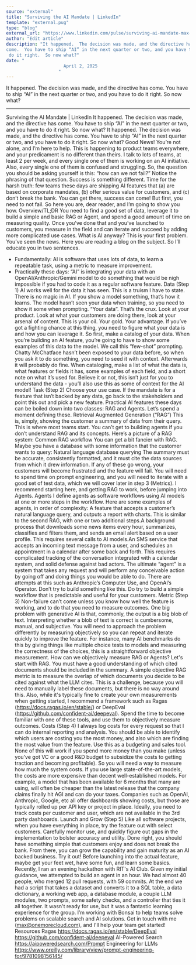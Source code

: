 ```yaml
---
source: "external"
title: "Surviving the AI Mandate | LinkedIn"
template: "external.pug"
type: "blog"
external_url: "https://www.linkedin.com/pulse/surviving-ai-mandate-max-irwin-ll2xc/"
author: "Edit article"
description: "It happened.  The decision was made, and the directive has 
come.  You have to ship “AI” in the next quarter or two, and you have to
 do it right.  So now what?"
date: "
                      April 2, 2025
                    "
---
```


It happened.  The decision was made, and the directive has 
come.  You have to ship “AI” in the next quarter or two, and you have to
 do it right.  So now what?

---

Surviving the AI Mandate | LinkedIn
It happened. The decision was made, and the directive has 
come. You have to ship “AI” in the next quarter or two, and you have to
 do it right. So now what?
It happened. The decision was made, and the directive has
come. You have to ship “AI” in the next quarter or two, and you have to
do it right. So now what?
Good News! You’re not alone, and I’m here to help. This
is happening to product teams everywhere, and your predicament is no
different than theirs. I talk to lots of teams, at least 2 per week,
and every single one of them is working on an AI initiative. Also,
every single one of them is confused and struggling.
So, the question you should be asking yourself is this: “how can we not fail?”
Notice the phrasing of that question. Success is something
different. Time for the harsh truth: few teams these days are shipping
AI features that (a) are based on corporate mandates, (b) offer serious
value for customers, and (c) don’t break the bank.
You can get there, success can come! But first, you need
to not fail. So here you are, dear reader, and I’m going to show you
how.
Overview/TL;DR
You need to find a good set of data, leverage it to build a
simple and basic RAG or Agent, and spend a good amount of time on
measuring quality. Once you’ve done that and you’ve launched to
customers, you measure in the field and can iterate and succeed by
adding more complicated use cases.
What is AI anyway?
This is your first problem. You’ve seen the news. Here
you are reading a blog on the subject. So I’ll educate you in two
sentences.
- Fundamentally: AI is software that uses lots of data, to learn a repeatable task, using a metric to measure improvement.
- Practically these days:
“AI” is integrating your data with an OpenAI/Anthropic/Gemini model to
do something that would be nigh impossible if you had to code it as a
regular software feature.
Data (Step 1)
AI works well for the data it has seen. This is a truism I
have to state. There is no magic in AI. If you show a model
something, that’s how it learns. The model hasn’t seen your data when
training, so you need to show it some when prompting.
“Your data”. That’s the crux. Look at your product. Look
at what your customers are doing there, look at your arsenal of
content. This is your oil. Your gold. Your advantage. If you’ve got a
fighting chance at this thing, you need to figure what your data is and
how you can leverage it.
So first, make a catalog of your data. When you’re
building an AI feature, you’re going to have to show some examples of
this data to the model. We call this “few-shot” prompting. Chatty
McChatface hasn’t been exposed to your data before, so when you ask it
to do something, you need to seed it with context. Afterwards it will
probably do fine.
When cataloging, make a list of what the data is, what
features or fields it has, some examples of each field, and a short note
on what it’s used for. Believe it or not, this isn’t just for you to
understand the data - you’ll also use this as some of context for the AI
model!
Task (Step 2)
Choose your use case. If the mandate is for a feature that
isn’t backed by any data, go back to the stakeholders and point this
out and pick a new feature. Practical AI features these days can be
boiled down into two classes: RAG and Agents. Let’s spend a moment
defining these.
Retrieval Augmented Generation (“RAG”)
This is, simply, showing the customer a summary of data
from their query. This is where most teams start. You can’t get to
building agents if you don’t understand RAG and its concepts. Here’s a
picture of a RAG system:
Common RAG workflow
You can get a bit fancier with RAG. Maybe you have a database with some information that the customer wants to query:
Natural language database querying
The summary must be accurate, consistently formatted, and
it must cite the data sources from which it drew information. If any of
these go wrong, your customers will become frustrated and the feature
will fail. You will need to spend time on prompt engineering, and you
will need to iterate with a good set of test data, which we will cover
later in step 3 (Metrics).
I recommend starting here, and getting RAG to work, before jumping into Agents.
Agents
I define agents as software workflows using AI models at
one or more steps in the workflow. Here are some examples of agents, in
order of complexity:
A feature that accepts a customer’s natural
language query, and outputs a report with charts. This is similar to
the second RAG, with one or two additional steps.A
background process that downloads some news items every hour,
summarizes, classifies and filters them, and sends an email alert based
on a user profile. This requires several calls to AI models.An
SMS service that accepts an incoming text message from a user, and
schedules an appointment in a calendar after some back and forth. This
requires complicated tracking of the conversation integrated with a
calendar system, and solid defense against bad actors.
The ultimate “agent” is a system that takes any request and
will perform any conceivable action by going off and doing things you
would be able to do. There are attempts at this such as Anthropic’s
Computer Use, and OpenAI’s Operator. Don’t try to build something like
this. Do try to build a simple workflow that is predictable and useful for your customers.
Metric (Step 3)
Non-failure can’t come unless you know how well the feature
is working, and to do that you need to measure outcomes. One big
problem with generative AI is that, commonly, the output is a big blob
of text. Interpreting whether a blob of text is correct is cumbersome,
manual, and subjective. You will need to approach the problem
differently by measuring objectively so you can repeat and iterate
quickly to improve the feature. For instance, many AI benchmarks do
this by giving things like multiple choice tests to models and measuring
the correctness of the choices, this is a straightforward objective
measurement.
How can we objectively measure RAG or Agents? Let's start
with RAG. You must have a good understanding of which cited documents
should be included in the summary. A simple objective RAG metric is to
measure the overlap of which documents you decide to be cited against
what the LLM cites. This is a challenge, because you will need to
manually label these documents, but there is no way around this. Also,
while it's typically fine to create your own measurements when getting
started, I recommend a framework such as Ragas (https://docs.ragas.io/en/stable/) or DeepEval (https://github.com/confident-ai/deepeval). Spend the time to become familiar with one of these tools, and use them to objectively measure outcomes.
Costs (Step 4)
I always log costs for every request so that I can do
internal reporting and analysis. You should be able to identify which
users are costing you the most money, and also which are finding the
most value from the feature. Use this as a budgeting and sales tool.
None of this will work if you spend more money than you
make (unless you’ve got VC or a good R&D budget to subsidize the
costs to getting traction and becoming profitable). So you will need a
way to measure how much the system costs. If you use large
state-of-the-art models, the costs are more expensive than decent
well-established models. For example, a model that has been available
for 6 months that many are using, will often be cheaper than the latest
release that the company claims finally hit AGI and can do your taxes.
Companies such as OpenAI, Anthropic, Google, etc all offer
dashboards showing costs, but those are typically rolled up per API key
or project in place. Ideally, you need to track costs per customer and
user, which are not available in the 3rd party dashboards.
Launch and Grow (Step 5)
Like all software projects, when you have everything in
place, try the feature out with select customers. Carefully monitor
use, and quickly figure out gaps in the implementation to bolster
accuracy and utility. Done right, you should have something simple that
customers enjoy and does not break the bank. From there, you can grow
the capability and gain maturity as an AI backed business.
Try it out!
Before launching into the actual feature, maybe get your feet wet, have some fun, and learn some basics.
Recently, I ran an evening hackathon with RIT's AI Club.
Given my initial guidance, we attempted to build an agent in an hour.
We had almost 40 people, who merged 12 pull requests, with 59 commits.
At the end we had a script that takes a dataset and converts it to a SQL
table, a data dictionary, a working web app, a database module, a
couple LLM modules, two prompts, some safety checks, and a controller
that ties it all together. It wasn't ready for use, but it was a
fantastic learning experience for the group.
I’m working with Bonsai to help teams solve problems on scalable search and AI solutions. Get in touch with me (max@onemorecloud.com), and I'll help your team get started!
Resources
Ragas https://docs.ragas.io/en/stable/DeepEval https://github.com/confident-ai/deepeval
AI-Powered Search https://aipoweredsearch.com/Prompt Engineering for LLMs https://www.oreilly.com/library/view/prompt-engineering-for/9781098156145/
